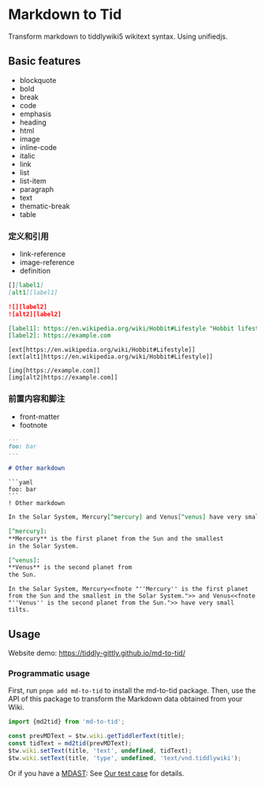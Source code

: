 # Markdown to Tid

Transform markdown to tiddlywiki5 wikitext syntax. Using unifiedjs.

## Basic features

- blockquote
- bold
- break
- code
- emphasis
- heading
- html
- image
- inline-code
- italic
- link
- list
- list-item
- paragraph
- text
- thematic-break
- table

### 定义和引用

- link-reference
- image-reference
- definition

```md
[][label1]
[alt1][label1]

![][label2]
![alt2][label2]

[label1]: https://en.wikipedia.org/wiki/Hobbit#Lifestyle "Hobbit lifestyles"
[label2]: https://example.com
```

```wikitext
[ext[https://en.wikipedia.org/wiki/Hobbit#Lifestyle]]
[ext[alt1|https://en.wikipedia.org/wiki/Hobbit#Lifestyle]]

[img[https://example.com]]
[img[alt2|https://example.com]]
```

[label1]: https://en.wikipedia.org/wiki/Hobbit#Lifestyle "Hobbit lifestyles"

[label2]: https://example.com

### 前置内容和脚注

- front-matter
- footnote

```md
---
foo: bar
---

# Other markdown
```

````wikitext
```yaml
foo: bar
```
! Other markdown
````

```md
In the Solar System, Mercury[^mercury] and Venus[^venus] have very small tilts.

[^mercury]:
**Mercury** is the first planet from the Sun and the smallest
in the Solar System.

[^venus]:
**Venus** is the second planet from
the Sun.
```

```wikitext
In the Solar System, Mercury<<fnote "''Mercury'' is the first planet from the Sun and the smallest in the Solar System.">> and Venus<<fnote "''Venus'' is the second planet from the Sun.">> have very small tilts.
```

## Usage

Website demo: https://tiddly-gittly.github.io/md-to-tid/

### Programmatic usage

First, run `pnpm add md-to-tid` to install the md-to-tid package. Then, use the API of this package to transform the
Markdown data obtained from your Wiki.

```ts
import {md2tid} from 'md-to-tid';

const prevMDText = $tw.wiki.getTiddlerText(title);
const tidText = md2tid(prevMDText);
$tw.wiki.setText(title, 'text', undefined, tidText);
$tw.wiki.setText(title, 'type', undefined, 'text/vnd.tiddlywiki');
```

Or if you have a [MDAST](https://github.com/syntax-tree/mdast): See [Our test case](./test) for details.
